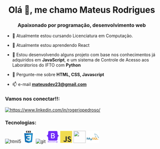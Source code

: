 <h1 align="center">Olá 👋, me chamo Mateus Rodrigues</h1>
<h3 align="center">Apaixonado por programação, desenvolvimento web</h3>

- 🔭 Atualmente estou cursando Licenciatura em Computação.

- 🌱 Atualmente estou aprendendo React

- 👯 Estou desenvolvendo alguns projeto com base nos conhecimentos já adquiridos em **JavaScript**, e um sistema de Controle de Acesso aos Laborátorios do IFTO com **Python**

- 💬 Pergunte-me sobre **HTML, CSS, Javascript**

- 📫 e-mail **mateusdev23@gmail.com**

<h3 align="left">Vamos nos conectar!!:</h3>
<p align="left">
<a href="https://www.linkedin.com/in/rogeriopedroso/" target="blank"><img align="center" src="https://raw.githubusercontent.com/rahuldkjain/github-profile-readme-generator/master/src/images/icons/Social/linked-in-alt.svg" alt="https://www.linkedin.com/in/rogeriopedroso/" height="30" width="40" /></a>
</p>

<h3 align="left">Tecnologias:</h3>
<p align="left"> 
  <!-- HTML-->
  <img src="[![Zpd7D0.html-5.png](https://i.im.ge/2024/05/10/Zpd7D0.html-5.png)](https://im.ge/i/Zpd7D0)" alt="html5" width="40" height="40"/> 
  <!-- CSS-->
  <img src="https://raw.githubusercontent.com/devicons/devicon/master/icons/css3/css3-original-wordmark.svg" alt="css3" width="40" height="40"/>
  <!-- GIT-->
  <img src="https://www.vectorlogo.zone/logos/git-scm/git-scm-icon.svg" alt="git" width="40" height="40"/>
  <!-- BOOTSTRAP-->
  <img src="https://raw.githubusercontent.com/devicons/devicon/master/icons/bootstrap/bootstrap-plain-wordmark.svg" alt="bootstrap" width="40" height="40"/>
  <!-- JAVASCRIPT-->
  <img src="https://raw.githubusercontent.com/devicons/devicon/master/icons/javascript/javascript-original.svg" alt="javascript" width="40" height="40"/>
  <!--REACT-->
  <img src="https://www.google.com/imgres?imgurl=https%3A%2F%2Fw7.pngwing.com%2Fpngs%2F79%2F518%2Fpng-transparent-js-react-js-logo-react-react-native-logos-icon-thumbnail.png&tbnid=tKSDKiJnJlsysM&vet=12ahUKEwitkL7WjYaGAxVUg2EGHSnmAnoQMygDegQIARBQ..i&imgrefurl=https%3A%2F%2Fwww.pngwing.com%2Fen%2Fsearch%3Fq%3Dreact&docid=0sg-1PoLPCUrMM&w=360&h=360&q=react%20logo%20link&ved=2ahUKEwitkL7WjYaGAxVUg2EGHSnmAnoQMygDegQIARBQ" alt="" width="40" height="40"/>
  <!--MySQL-->
  <img src="https://raw.githubusercontent.com/devicons/devicon/master/icons/mysql/mysql-original-wordmark.svg" alt="mysql" width="40" height="40"/>

